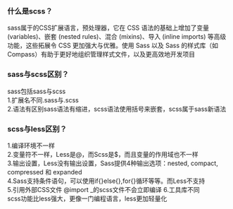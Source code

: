 ### 什么是scss？  
   
sass属于的CSS扩展语言，预处理器，它在 CSS 语法的基础上增加了变量 (variables)、嵌套 (nested rules)、混合 (mixins)、导入 (inline imports) 等高级功能，这些拓展令 CSS 更加强大与优雅。使用 Sass 以及 Sass 的样式库（如 Compass）有助于更好地组织管理样式文件，以及更高效地开发项目
   
### sass与scss区别？  
   
sass包括sass与scss   
1.扩展名不同.sass与.scss   
2.语法有区别sass语法有缩进，scss语法使用括号来嵌套，scss属于sass新语法

### scss与less区别？
   
1.编译环境不一样    
2.变量符不一样，Less是@，而Scss是$，而且变量的作用域也不一样    
3.输出设置，Less没有输出设置，Sass提供4种输出选项：nested, compact, compressed 和 expanded      
4.Sass支持条件语句，可以使用if{}else{},for{}循环等等。而Less不支持   
5.引用外部CSS文件   @import _的scss文件不会立即编译
6.工具库不同   
scss功能比less强大，更像一门编程语言，less更加轻量化
